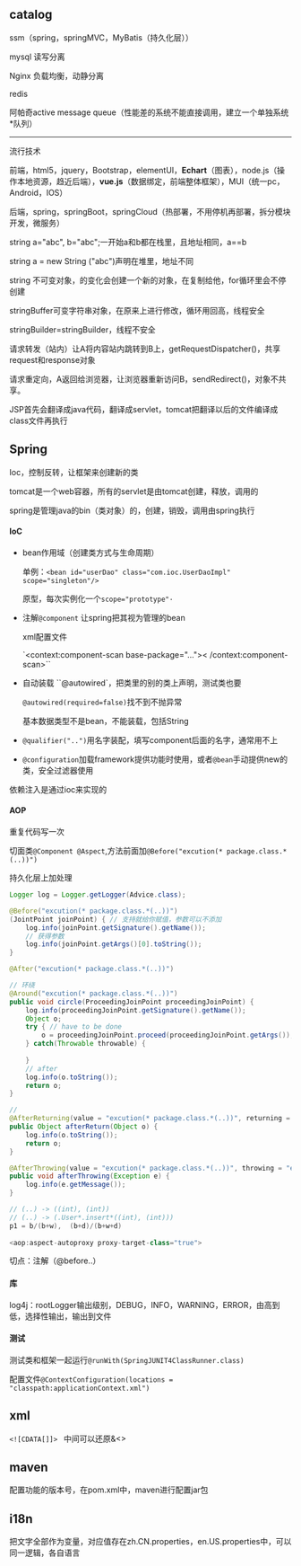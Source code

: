 ## catalog

ssm（spring，springMVC，MyBatis（持久化层））

mysql 读写分离

Nginx 负载均衡，动静分离

redis

阿帕奇active message queue（性能差的系统不能直接调用，建立一个单独系统*队列）

------

流行技术

前端，html5，jquery，Bootstrap，elementUI，**Echart**（图表），node.js（操作本地资源，趋近后端），**vue.js**（数据绑定，前端整体框架），MUI（统一pc，Android，IOS）

后端，spring，springBoot，springCloud（热部署，不用停机再部署，拆分模块开发，微服务）







string a="abc", b="abc";一开始a和b都在栈里，且地址相同，a==b

string a = new String ("abc")声明在堆里，地址不同

string 不可变对象，的变化会创建一个新的对象，在复制给他，for循环里会不停创建

stringBuffer可变字符串对象，在原来上进行修改，循环用回高，线程安全

stringBuilder=stringBuilder，线程不安全



请求转发（站内）让A将内容站内跳转到B上，getRequestDispatcher()，共享request和response对象

请求重定向，A返回给浏览器，让浏览器重新访问B，sendRedirect()，对象不共享。



JSP首先会翻译成java代码，翻译成servlet，tomcat把翻译以后的文件编译成class文件再执行



## Spring

Ioc，控制反转，让框架来创建新的类

tomcat是一个web容器，所有的servlet是由tomcat创建，释放，调用的

spring是管理java的bin（类对象）的，创建，销毁，调用由spring执行



#### IoC

- bean作用域（创建类方式与生命周期）

  单例：`<bean id="userDao" class="com.ioc.UserDaoImpl" scope="singleton"/>`

  原型，每次实例化一个`scope="prototype"·`



- 注解`@component` 让spring把其视为管理的bean

  xml配置文件

  `<context:component-scan base-package="...">< /context:component-scan>``

- 自动装载 ``@autowired`，把类里的别的类上声明，测试类也要

  `@autowired(required=false)`找不到不抛异常

  基本数据类型不是bean，不能装载，包括String

- `@qualifier("..")`用名字装配，填写component后面的名字，通常用不上

- `@configuration`加载framework提供功能时使用，或者`@bean`手动提供new的类，安全过滤器使用


依赖注入是通过ioc来实现的



#### AOP

重复代码写一次

切面类`@Component @Aspect`,方法前面加`@Before("excution(* package.class.*(..))")`

持久化层上加处理

```Java
Logger log = Logger.getLogger(Advice.class);

@Before("excution(* package.class.*(..))")
(JointPoint joinPoint) { // 支持就给你赋值，参数可以不添加
    log.info(joinPoint.getSignature().getName());
    // 获得参数
    log.info(joinPoint.getArgs()[0].toString());
}

@After("excution(* package.class.*(..))")

// 环绕
@Around("excution(* package.class.*(..))")
public void circle(ProceedingJoinPoint proceedingJoinPoint) {
    log.info(proceedingJoinPoint.getSignature().getName());
    Object o;
    try { // have to be done 
        o = proceedingJoinPoint.proceed(proceedingJoinPoint.getArgs());
    } catch(Throwable throwable) {
        
    }
    // after
    log.info(o.toString());
    return o;
} 

// 
@AfterReturning(value = "excution(* package.class.*(..))", returning = "o")
public Object afterReturn(Object o) {
	log.info(o.toString());
    return o;
}

@AfterThrowing(value = "excution(* package.class.*(..))", throwing = "e")
public void afterThrowing(Exception e) {
    log.info(e.getMessage());
}

// (..) -> ((int), (int))
// (..) -> (.User*.insert*((int), (int)))
p1 = b/(b+w),  (b+d)/(b+w+d)
    
<aop:aspect-autoproxy proxy-target-class="true">
```

切点：注解（@before..）



#### 库

log4j：rootLogger输出级别，DEBUG，INFO，WARNING，ERROR，由高到低，选择性输出，输出到文件



#### 测试

测试类和框架一起运行`@runWith(SpringJUNIT4ClassRunner.class)`

配置文件`@ContextConfiguration(locations = "classpath:applicationContext.xml")`





## xml

`<![CDATA[]]> ` 中间可以还原&<>



## maven

配置功能的版本号，在pom.xml中，maven进行配置jar包



## i18n

把文字全部作为变量，对应值存在zh.CN.properties，en.US.properties中，可以同一逻辑，各自语言



